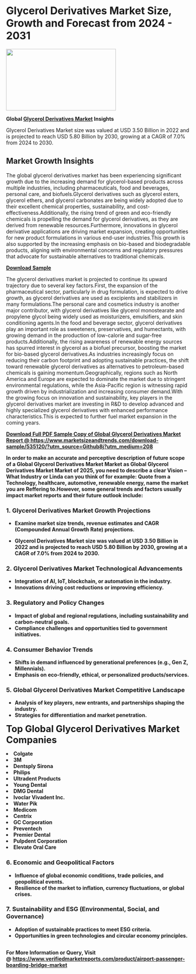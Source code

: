 <H1>Glycerol Derivatives Market Size, Growth and Forecast from 2024 - 2031</H1><img class="aligncenter size-medium wp-image-584254" src="https://thirdeyenews.in/wp-content/uploads/2024/09/Global-Market-Research-300x168.jpeg" alt="" width="300" height="168" /><p><strong>Global&nbsp;<a href="https://www.marketsizeandtrends.com/download-sample/535120/?utm_source=Github8j?utm_medium=208">Glycerol Derivatives Market</a> Insights</strong></p><p>Glycerol Derivatives Market size was valued at USD 3.50 Billion in 2022 and is projected to reach USD 5.80 Billion by 2030, growing at a CAGR of 7.0% from 2024 to 2030.</p><p><h2>Market Growth Insights</h2> <p>The global glycerol derivatives market has been experiencing significant growth due to the increasing demand for glycerol-based products across multiple industries, including pharmaceuticals, food and beverages, personal care, and biofuels.Glycerol derivatives such as glycerol esters, glycerol ethers, and glycerol carbonates are being widely adopted due to their excellent chemical properties, sustainability, and cost-effectiveness.Additionally, the rising trend of green and eco-friendly chemicals is propelling the demand for glycerol derivatives, as they are derived from renewable resources.Furthermore, innovations in glycerol derivative applications are driving market expansion, creating opportunities for new product formulations in various end-user industries.This growth is also supported by the increasing emphasis on bio-based and biodegradable products, aligning with environmental concerns and regulatory pressures that advocate for sustainable alternatives to traditional chemicals.</p> <p><strong><a href="#">Download Sample</a></strong></p> <p>The glycerol derivatives market is projected to continue its upward trajectory due to several key factors.First, the expansion of the pharmaceutical sector, particularly in drug formulation, is expected to drive growth, as glycerol derivatives are used as excipients and stabilizers in many formulations.The personal care and cosmetics industry is another major contributor, with glycerol derivatives like glycerol monostearate and propylene glycol being widely used as moisturizers, emulsifiers, and skin conditioning agents.In the food and beverage sector, glycerol derivatives play an important role as sweeteners, preservatives, and humectants, with growing demand in the production of low-calorie and sugar-free products.Additionally, the rising awareness of renewable energy sources has spurred interest in glycerol as a biofuel precursor, boosting the market for bio-based glycerol derivatives.As industries increasingly focus on reducing their carbon footprint and adopting sustainable practices, the shift toward renewable glycerol derivatives as alternatives to petroleum-based chemicals is gaining momentum.Geographically, regions such as North America and Europe are expected to dominate the market due to stringent environmental regulations, while the Asia-Pacific region is witnessing rapid growth driven by industrialization and increasing consumer demand.With the growing focus on innovation and sustainability, key players in the glycerol derivatives market are investing in R&D to develop advanced and highly specialized glycerol derivatives with enhanced performance characteristics.This is expected to further fuel market expansion in the coming years.</p> <p><strong><a href="#"></p><p><span class=""><strong>Download Full PDF Sample Copy of Global Glycerol Derivatives Market Report</strong> @ <a href="https://www.marketsizeandtrends.com/download-sample/535120/?utm_source=Github8j?utm_medium=208" target="_blank">https://www.marketsizeandtrends.com/download-sample/535120/?utm_source=Github8j?utm_medium=208</a></span></p><p>In order to make an accurate and perceptive description of future scope of a Global&nbsp;Glycerol Derivatives Market Market as Global&nbsp;Glycerol Derivatives Market Market of 2025, you need to describe a clear Vision &ndash; What Industry or Linda can you think of for example: Quote from a Technology, healthcare, automotive, renewable energy, name the market you are Reffering to.However, some general trends and factors usually impact market reports and their future outlook include:</p><h3>1.&nbsp;<strong>Glycerol Derivatives Market Growth Projections</strong></h3><ul><li>Examine market size trends, revenue estimates and CAGR (Compounded Annual Growth Rate) projections.</li><li><p>Glycerol Derivatives Market size was valued at USD 3.50 Billion in 2022 and is projected to reach USD 5.80 Billion by 2030, growing at a CAGR of 7.0% from 2024 to 2030.</p></li></ul><h3>2.&nbsp;<strong>Glycerol Derivatives Market Technological Advancements</strong></h3><ul><li>Integration of AI, IoT, blockchain, or automation in the industry.</li><li>Innovations driving cost reductions or improving efficiency.</li></ul><h3>3.&nbsp;<strong>Regulatory and Policy Changes</strong></h3><ul><li>Impact of global and regional regulations, including sustainability and carbon-neutral goals.</li><li>Compliance challenges and opportunities tied to government initiatives.</li></ul><h3>4.&nbsp;<strong>Consumer Behavior Trends</strong></h3><ul><li>Shifts in demand influenced by generational preferences (e.g., Gen Z, Millennials).</li><li>Emphasis on eco-friendly, ethical, or personalized products/services.</li></ul><h3>5.&nbsp;<strong>Global Glycerol Derivatives Market Competitive Landscape</strong></h3><ul><li>Analysis of key players, new entrants, and partnerships shaping the industry.</li><li>Strategies for differentiation and market penetration.</li></ul><p data-pm-slice="1 1 []"><span style="color: inherit; font-family: inherit; font-size: 25px;">Top Global Glycerol Derivatives Market Companies</span></p><div class="" data-test-id=""><p><li>Colgate</li><li> 3M</li><li> Dentsply Sirona</li><li> Philips</li><li> Ultradent Products</li><li> Young Dental</li><li> DMG Dental</li><li> Ivoclar Vivadent Inc.</li><li> Water Pik</li><li> Medicom</li><li> Centrix</li><li> GC Corporation</li><li> Preventech</li><li> Premier Dental</li><li> Pulpdent Corporation</li><li> Elevate Oral Care</li></p></div><h3>6.&nbsp;<strong>Economic and Geopolitical Factors</strong></h3><ul><li>Influence of global economic conditions, trade policies, and geopolitical events.</li><li>Resilience of the market to inflation, currency fluctuations, or global crises.</li></ul><h3>7.&nbsp;<strong>Sustainability and ESG (Environmental, Social, and Governance)</strong></h3><ul><li>Adoption of sustainable practices to meet ESG criteria.</li><li>Opportunities in green technologies and circular economy principles.</li></ul><h2><strong style="font-size: 14px;">For More Information or Query, Visit @&nbsp;</strong><a style="background-color: #ffffff; font-size: 14px;" href="https://www.marketsizeandtrends.com/report/glycerol-derivatives-market/" target="_blank">https://www.verifiedmarketreports.com/product/airport-passenger-boarding-bridge-market</a></h2>